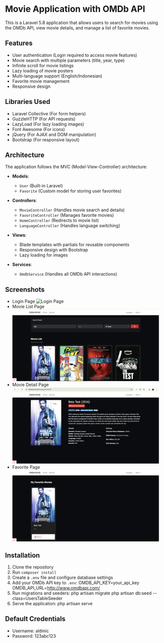 # Movie Application with OMDb API

This is a Laravel 5.8 application that allows users to search for movies using the OMDb API, view movie details, and manage a list of favorite movies.

## Features

-   User authentication (Login required to access movie features)
-   Movie search with multiple parameters (title, year, type)
-   Infinite scroll for movie listings
-   Lazy loading of movie posters
-   Multi-language support (English/Indonesian)
-   Favorite movie management
-   Responsive design

## Libraries Used

-   Laravel Collective (For form helpers)
-   GuzzleHTTP (For API requests)
-   LazyLoad (For lazy loading images)
-   Font Awesome (For icons)
-   jQuery (For AJAX and DOM manipulation)
-   Bootstrap (For responsive layout)

## Architecture

The application follows the MVC (Model-View-Controller) architecture:

-   **Models**:

    -   `User` (Built-in Laravel)
    -   `Favorite` (Custom model for storing user favorites)

-   **Controllers**:

    -   `MovieController` (Handles movie search and details)
    -   `FavoriteController` (Manages favorite movies)
    -   `HomeController` (Redirects to movie list)
    -   `LanguageController` (Handles language switching)

-   **Views**:

    -   Blade templates with partials for reusable components
    -   Responsive design with Bootstrap
    -   Lazy loading for images

-   **Services**:
    -   `OmdbService` (Handles all OMDb API interactions)

## Screenshots

-   Login Page
    ![Login Page](public/images/login.png)
-   Movie List Page
    ![Movie List](public/images/movie-list.png)
-   Movie Detail Page
    ![Movie Detail](public/images/movie-detail.png)
-   Favorite Page
    ![Favorites](public/images/favorite.png)

## Installation

1. Clone the repository
2. Run `composer install`
3. Create a `.env` file and configure database settings
4. Add your OMDb API key to `.env`:
   OMDB_API_KEY=your_api_key
   OMDB_API_URL=http://www.omdbapi.com/
5. Run migrations and seeders:
   php artisan migrate
   php artisan db:seed --class=UsersTableSeeder
6. Serve the application: php artisan serve

## Default Credentials

-   Username: aldmic
-   Password: 123abc123

